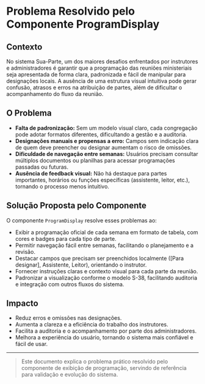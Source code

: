 # Problema Resolvido pelo Componente ProgramDisplay

## Contexto
No sistema Sua-Parte, um dos maiores desafios enfrentados por instrutores e administradores é garantir que a programação das reuniões ministeriais seja apresentada de forma clara, padronizada e fácil de manipular para designações locais. A ausência de uma estrutura visual intuitiva pode gerar confusão, atrasos e erros na atribuição de partes, além de dificultar o acompanhamento do fluxo da reunião.

## O Problema
- **Falta de padronização:** Sem um modelo visual claro, cada congregação pode adotar formatos diferentes, dificultando a gestão e a auditoria.
- **Designações manuais e propensas a erro:** Campos sem indicação clara de quem deve preencher ou designar aumentam o risco de omissões.
- **Dificuldade de navegação entre semanas:** Usuários precisam consultar múltiplos documentos ou planilhas para acessar programações passadas ou futuras.
- **Ausência de feedback visual:** Não há destaque para partes importantes, horários ou funções específicas (assistente, leitor, etc.), tornando o processo menos intuitivo.

## Solução Proposta pelo Componente
O componente `ProgramDisplay` resolve esses problemas ao:
- Exibir a programação oficial de cada semana em formato de tabela, com cores e badges para cada tipo de parte.
- Permitir navegação fácil entre semanas, facilitando o planejamento e a revisão.
- Destacar campos que precisam ser preenchidos localmente ([Para designar], Assistente, Leitor), orientando o instrutor.
- Fornecer instruções claras e contexto visual para cada parte da reunião.
- Padronizar a visualização conforme o modelo S-38, facilitando auditoria e integração com outros fluxos do sistema.

## Impacto
- Reduz erros e omissões nas designações.
- Aumenta a clareza e a eficiência do trabalho dos instrutores.
- Facilita a auditoria e o acompanhamento por parte dos administradores.
- Melhora a experiência do usuário, tornando o sistema mais confiável e fácil de usar.

---

> Este documento explica o problema prático resolvido pelo componente de exibição de programação, servindo de referência para validação e evolução do sistema.
